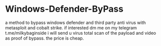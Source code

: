 # Windows-Defender-ByPass
a method to bypass windows defender and third party anti virus with metasploit and cobalt strike.
if interested dm me on my telegram t.me/milkybaginside 
i will send u virus total scan of the payload and video as proof of bypass. the price is cheap.
